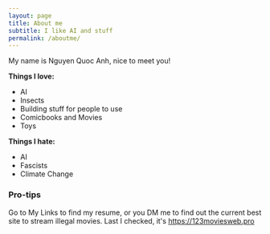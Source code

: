 ```yaml
---
layout: page
title: About me
subtitle: I like AI and stuff
permalink: /aboutme/
---
```


My name is Nguyen Quoc Anh, nice to meet you!

**Things I love:**
- AI
- Insects
- Building stuff for people to use
- Comicbooks and Movies
- Toys

**Things I hate:**
- AI
- Fascists
- Climate Change

### Pro-tips
Go to My Links to find my resume, or you DM me to find out the current best site to stream illegal movies. Last I checked, it's https://123moviesweb.pro 
